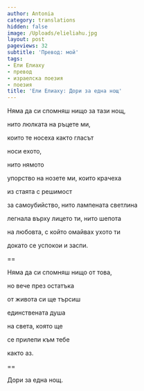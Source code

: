 ```yaml
---
author: Antonia
category: translations
hidden: false
image: /Uploads/elieliahu.jpg
layout: post
pageviews: 32
subtitle: 'Превод: мой'
tags:
- Ели Елиаху
- превод
- израелска поезия
- поезия
title: 'Ели Елиаху: Дори за една нощ'
---
```


Няма да си спомняш нищо за тази нощ,

нито люлката на ръцете ми,

които те носеха както гласът

носи ехото,

нито нямото

упорство на нозете ми, които крачеха

из стаята с решимост

за самоубийство, нито лампената светлина

легнала върху лицето ти, нито шепота

на любовта, с който омайвах ухото ти

докато се успокои и заспи.

\==

Няма да си спомняш нищо от това,

но вече през остатъка

от живота си ще търсиш

единствената душа

на света, която ще

се прилепи към тебе

както аз.

\==

Дори за една нощ.